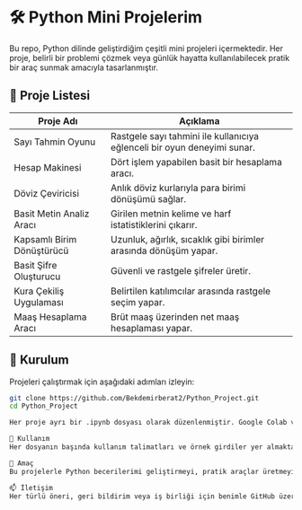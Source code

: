 # 🛠️ Python Mini Projelerim

Bu repo, Python dilinde geliştirdiğim çeşitli mini projeleri içermektedir. Her proje, belirli bir problemi çözmek veya günlük hayatta kullanılabilecek pratik bir araç sunmak amacıyla tasarlanmıştır.

## 📁 Proje Listesi

| Proje Adı                     | Açıklama                                                                 |
|------------------------------|--------------------------------------------------------------------------|
| Sayı Tahmin Oyunu            | Rastgele sayı tahmini ile kullanıcıya eğlenceli bir oyun deneyimi sunar. |
| Hesap Makinesi               | Dört işlem yapabilen basit bir hesaplama aracı.                         |
| Döviz Çeviricisi             | Anlık döviz kurlarıyla para birimi dönüşümü sağlar.                     |
| Basit Metin Analiz Aracı     | Girilen metnin kelime ve harf istatistiklerini çıkarır.                 |
| Kapsamlı Birim Dönüştürücü   | Uzunluk, ağırlık, sıcaklık gibi birimler arasında dönüşüm yapar.        |
| Basit Şifre Oluşturucu       | Güvenli ve rastgele şifreler üretir.                                    |
| Kura Çekiliş Uygulaması      | Belirtilen katılımcılar arasında rastgele seçim yapar.                  |
| Maaş Hesaplama Aracı         | Brüt maaş üzerinden net maaş hesaplaması yapar.                         |

## 🚀 Kurulum

Projeleri çalıştırmak için aşağıdaki adımları izleyin:
```bash
git clone https://github.com/Bekdemirberat2/Python_Project.git
cd Python_Project

Her proje ayrı bir .ipynb dosyası olarak düzenlenmiştir. Google Colab veya Jupyter Notebook ile açabilirsiniz.

📌 Kullanım
Her dosyanın başında kullanım talimatları ve örnek girdiler yer almaktadır. Kodlar yorum satırlarıyla desteklenmiştir.

🧠 Amaç
Bu projelerle Python becerilerimi geliştirmeyi, pratik araçlar üretmeyi ve açık kaynak dünyasına katkı sağlamayı hedefliyorum.

📫 İletişim
Her türlü öneri, geri bildirim veya iş birliği için benimle GitHub üzerinden iletişime geçebilirsiniz.




